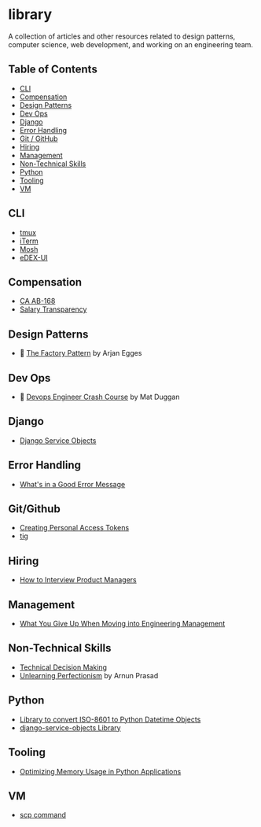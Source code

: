 # library
A collection of articles and other resources related to design patterns, computer science, web development, and working on an engineering team.

## Table of Contents

* [CLI](#cli)
* [Compensation](#compensation)
* [Design Patterns](#design-patterns)
* [Dev Ops](#dev-ops)
* [Django](#django)
* [Error Handling](#error-handling)
* [Git / GitHub](#git-github)
* [Hiring](#hiring)
* [Management](#management)
* [Non-Technical Skills](#non-technical)
* [Python](#python)
* [Tooling](#tooling)
* [VM](#vm)

## CLI <a name="cli"></a>

* [tmux](https://github.com/tmux/tmux)
* [iTerm](https://iterm2.com/)
* [Mosh](https://mosh.org/)
* [eDEX-UI](https://github.com/GitSquared/edex-ui)

## Compensation <a name="compensation"></a>

* [CA AB-168](https://www.compa.as/blog/ca-ab-168-and-why-it-matters-to-your-company)
* [Salary Transparency](https://review.firstround.com/opening-up-about-comp-isnt-easy-heres-how-to-get-more-transparent)

## Design Patterns <a name="design-patterns"></a>

* 📼 [The Factory Pattern](https://www.youtube.com/watch?v=s_4ZrtQs8Do) by Arjan Egges

## Dev Ops <a name="dev-ops"></a>

* 📜 [Devops Engineer Crash Course](https://matduggan.com/devops-engineer-crash-course/) by Mat Duggan

## Django <a name="django"></a>

* [Django Service Objects](https://mitchel.me/2017/django-service-objects/)

## Error Handling <a name="error-handling"></a>

* [What's in a Good Error Message](https://www.morling.dev/blog/whats-in-a-good-error-message/)

## Git/Github <a name="git-github"></a>

* [Creating Personal Access Tokens](https://docs.github.com/en/authentication/keeping-your-account-and-data-secure/creating-a-personal-access-token)
* [tig](https://github.com/jonas/tig)

## Hiring <a nam="hiring"></a>

* [How to Interview Product Managers](https://www.lennysnewsletter.com/p/how-to-interview-product-managers?token=eyJ1c2VyX2lkIjoyOTkyMTcwLCJfIjoib2c0elUiLCJpYXQiOjE2NDc5NjcyODcsImV4cCI6MTY0Nzk3MDg4NywiaXNzIjoicHViLTEwODQ1Iiwic3ViIjoicG9zdC1yZWFjdGlvbiJ9.ZWRlHcNG-KczHcUB8rlAOmqdWDpIfn1wpi-sYXvgVfU&s=r)

## Management <a name="management"></a>

* [What You Give Up When Moving into Engineering Management](https://stackoverflow.blog/2022/02/23/what-you-give-up-when-moving-into-engineering-management/)

## Non-Technical Skills <a name="non-technical"></a>

* [Technical Decision Making](https://www.reforge.com/blog/technical-decision-making)
* [Unlearning Perfectionism](https://arunkprasad.com/log/unlearning-perfectionism/) by Arnun Prasad

## Python <a name="python"></a>

* [Library to convert ISO-8601 to Python Datetime Objects](https://github.com/closeio/ciso8601)
* [django-service-objects Library](https://pypi.org/project/django-service-objects/)

## Tooling <a name="tooling"></a>

* [Optimizing Memory Usage in Python Applications](https://martinheinz.dev/blog/68)

## VM <a name="vm"></a>

* [scp command](https://www.computerhope.com/unix/scp.htm)
